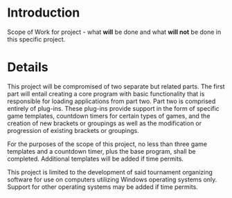 # Introduction #

Scope of Work for project - what **will** be done and what **will not** be done in this specific project.


# Details #

This project will be compromised of two separate but related parts.  The first part will entail creating a core program with basic functionality that is responsible for loading applications from part two.  Part two is comprised entirely of plug-ins.  These plug-ins provide support in the form of specific game templates, countdown timers for certain types of games, and the creation of new brackets or groupings as well as the modification or progression of existing brackets or groupings.

For the purposes of the scope of this project, no less than three game templates and a countdown timer, plus the base program, shall be completed.  Additional templates will be added if time permits.

This project is limited to the development of said tournament organizing software for use on computers utilizing Windows operating systems only.  Support for other operating systems may be added if time permits.